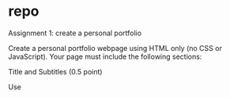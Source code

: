 # repo
Assignment 1: create a personal portfolio

Create a personal portfolio webpage using HTML only (no CSS or JavaScript). Your page must include the following sections:

Title and Subtitles (0.5 point)

Use <title> for the page title.
Each section must have a clear heading (<h1>, <h2>, etc.).
Education History (1 point)

Create a table <table> with four columns:

School name
Year start
Year finish
Certificate/Diploma
Travelling Experience (1 point)

Must include all of the following tags (but you may use more):

<ul> and <li> for listing places
<video> for a travel-related video
<audio> for a sound recording
<img> for a travel photo
Every <img> must have an alt attribute.
Hobbies (0.5 point)

Must include all of the following tags (but you may use more):

<p> for a short description
<strong> to emphasize key points
<ul> or <ol> to list hobbies
Contact Me Form (1 point)

Create a form with the following elements:

<label> for every input field (with for attribute for accessibility)
Text field (<input type="text">)
Checkbox (<input type="checkbox">)
Radio button (<input type="radio">)
Dropdown list (<select>)
Text area (<textarea>)
Submit button (<button>)
Every <label> must use the for attribute matching the input’s id